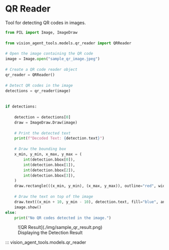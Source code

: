 # QR Reader

Tool for detecting QR codes in images.

```python
from PIL import Image, ImageDraw

from vision_agent_tools.models.qr_reader import QRReader

# Open the image containing the QR code
image = Image.open("sample_qr_image.jpeg")

# Create a QR code reader object
qr_reader = QRReader()

# Detect QR codes in the image
detections = qr_reader(image)


if detections:

    detection = detections[0]
    draw = ImageDraw.Draw(image)

    # Print the detected text
    print(f"Decoded Text: {detection.text}")

    # Draw the bounding box
    x_min, y_min, x_max, y_max = (
        int(detection.bbox[0]),
        int(detection.bbox[1]),
        int(detection.bbox[2]),
        int(detection.bbox[3]),
    )
    draw.rectangle(((x_min, y_min), (x_max, y_max)), outline="red", width=2)

    # Draw the text on top of the image
    draw.text((x_min + 10, y_min - 10), detection.text, fill="blue", anchor="mm")
    image.show()
else:
    print("No QR codes detected in the image.")
```

<figure markdown="span">
  ![QR Result](./img/sample_qr_result.png)
  <figcaption>Displaying the Detection Result</figcaption>
</figure>


::: vision_agent_tools.models.qr_reader
